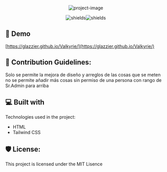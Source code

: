 <p align="center"><img src="https://socialify.git.ci/Glazzier/Valkyrie/image?description=1&amp;forks=1&amp;issues=1&amp;language=1&amp;name=1&amp;owner=1&amp;pulls=1&amp;stargazers=1&amp;theme=Auto" alt="project-image"></p>

<p align="center"><img src="https://img.shields.io/github/repo-size/Glazzier/Valkyrie" alt="shields"><img src="https://img.shields.io/badge/actual_version-1.2.1-lima" alt="shields"></p>

<h2>🚀 Demo</h2>

[https://glazzier.github.io/Valkyrie/](https://glazzier.github.io/Valkyrie/)

<h2>🍰 Contribution Guidelines:</h2>

Solo se permite la mejora de diseño y arreglos de las cosas que se meten no se permite añadir más cosas sin permiso de una persona con rango de Sr.Admin para arriba

  
  
<h2>💻 Built with</h2>

Technologies used in the project:

*   HTML
*   Tailwind CSS

<h2>🛡️ License:</h2>

This project is licensed under the MIT Lisence

